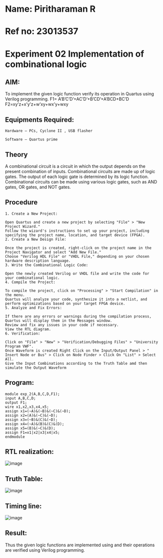 # Name: Piritharaman R
# Ref no: 23013537

# Experiment  02 Implementation of combinational logic
## AIM:
To implement the given logic function verify its operation in Quartus using Verilog programming.
 F1= A’B’C’D’+AC’D’+B’CD’+A’BCD+BC’D
F2=xy’z+x’y’z+w’xy+wx’y+wxy
 
## Equipments Required:
```
Hardware – PCs, Cyclone II , USB flasher

Software – Quartus prime
```
## Theory
A combinational circuit is a circuit in which the output depends on the present combination of inputs. Combinational circuits are made up of logic gates. The output of each logic gate is determined by its logic function. Combinational circuits can be made using various logic gates, such as AND gates, OR gates, and NOT gates. 

## Procedure
```
1. Create a New Project:

Open Quartus and create a new project by selecting "File" > "New Project Wizard."
Follow the wizard's instructions to set up your project, including specifying the project name, location, and target device (FPGA).
2. Create a New Design File:

Once the project is created, right-click on the project name in the Project Navigator and select "Add New File."
Choose "Verilog HDL File" or "VHDL File," depending on your chosen hardware description language.
3. Write the Combinational Logic Code:

Open the newly created Verilog or VHDL file and write the code for your combinational logic.
4. Compile the Project:

To compile the project, click on "Processing" > "Start Compilation" in the menu.
Quartus will analyze your code, synthesize it into a netlist, and perform optimizations based on your target FPGA device.
5. Analyze and Fix Errors:

If there are any errors or warnings during the compilation process, Quartus will display them in the Messages window.
Review and fix any issues in your code if necessary.
View the RTL diagram.
6. Verification:

Click on "File" > "New" > "Verification/Debugging Files" > "University Program VWF".
Once Waveform is created Right Click on the Input/Output Panel > " Insert Node or Bus" > Click on Node Finder > Click On "List" > Select All.
Give the Input Combinations according to the Truth Table amd then simulate the Output Waveform
```
## Program:
```
module exp_2(A,B,C,D,F1);
input A,B,C,D;
output F1;
wire x1,x2,x3,x4,x5;
assign x1=(~A)&(~B)&(~C)&(~D);
assign x2=(A)&(~C)&(~D);
assign x3=(~B)&(C)&(~D);
assign x4=(~A)&(B)&(C)&(D);
assign x5=(B)&(~C)&(D);
assign F1=x1|x2|x3|x4|x5;
endmodule
```
## RTL realization:
![image](https://github.com/ramanpiritha/Experiment--02-Implementation-of-combinational-logic-/assets/147084116/cb573838-a48f-48c4-aee4-403dc0fb283b)

## Truth Table:
![image](https://github.com/ramanpiritha/Experiment--02-Implementation-of-combinational-logic-/assets/147084116/2adbc69c-7b8f-43d6-a0d2-bf6932f0bf5b)
## Timing line:
![image](https://github.com/ramanpiritha/Experiment--02-Implementation-of-combinational-logic-/assets/147084116/307fa4eb-cdc9-4562-9a68-3808b6a3aacf)


## Result:
Thus the given logic functions are implemented using  and their operations are verified using Verilog programming.
